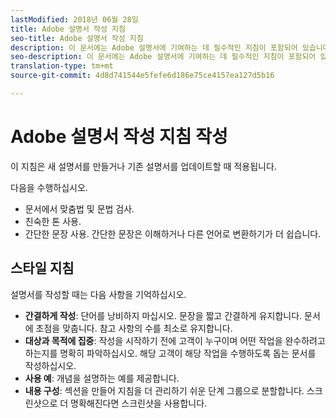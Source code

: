 ```yaml
---
lastModified: 2018년 06월 28일
title: Adobe 설명서 작성 지침
seo-title: Adobe 설명서 작성 지침
description: 이 문서에는 Adobe 설명서에 기여하는 데 필수적인 지침이 포함되어 있습니다.
seo-description: 이 문서에는 Adobe 설명서에 기여하는 데 필수적인 지침이 포함되어 있습니다.
translation-type: tm+mt
source-git-commit: 4d8d741544e5fefe6d186e75ce4157ea127d5b16

---
```


# Adobe 설명서 작성 지침 작성

이 지침은 새 설명서를 만들거나 기존 설명서를 업데이트할 때 적용됩니다.

다음을 수행하십시오.

- 문서에서 맞춤법 및 문법 검사.
- 친숙한 톤 사용.
- 간단한 문장 사용. 간단한 문장은 이해하거나 다른 언어로 변환하기가 더 쉽습니다.

## 스타일 지침

설명서를 작성할 때는 다음 사항을 기억하십시오.

- **간결하게 작성**: 단어를 낭비하지 마십시오. 문장을 짧고 간결하게 유지합니다. 문서에 초점을 맞춥니다. 참고 사항의 수를 최소로 유지합니다.
- **대상과 목적에 집중**: 작성을 시작하기 전에 고객이 누구이며 어떤 작업을 완수하려고 하는지를 명확히 파악하십시오. 해당 고객이 해당 작업을 수행하도록 돕는 문서를 작성하십시오.
- **사용 예**: 개념을 설명하는 예를 제공합니다.
- **내용 구성**: 섹션을 만들어 지침을 더 관리하기 쉬운 단계 그룹으로 분할합니다. 스크린샷으로 더 명확해진다면 스크린샷을 사용합니다.
